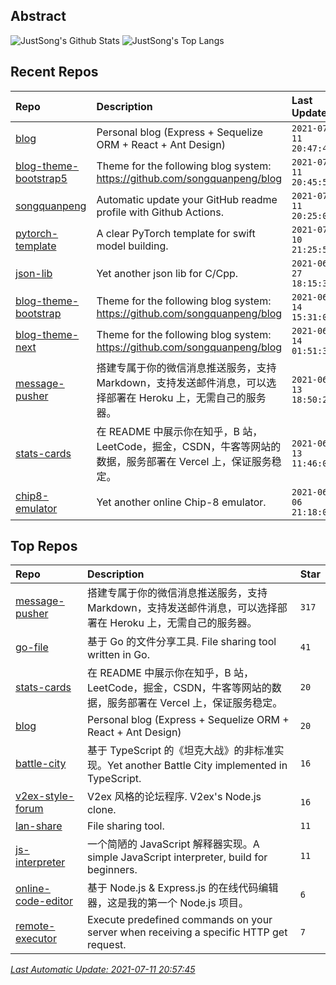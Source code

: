 ## Abstract
![JustSong's Github Stats](https://github-readme-stats.vercel.app/api?username=songquanpeng&show_icons=true&hide_border=true)
![JustSong's Top Langs](https://github-readme-stats.vercel.app/api/top-langs/?username=songquanpeng&layout=compact&hide_border=true&langs_count=10)

## Recent Repos
|Repo|Description|Last Update|
|:--|:--|:--|
|[blog](https://github.com/songquanpeng/blog)|Personal blog (Express + Sequelize ORM + React + Ant Design)|`2021-07-11 20:47:40`|
|[blog-theme-bootstrap5](https://github.com/songquanpeng/blog-theme-bootstrap5)|Theme for the following blog system: https://github.com/songquanpeng/blog|`2021-07-11 20:45:53`|
|[songquanpeng](https://github.com/songquanpeng/songquanpeng)|Automatic update your GitHub readme profile with Github Actions.|`2021-07-11 20:25:09`|
|[pytorch-template](https://github.com/songquanpeng/pytorch-template)|A clear PyTorch template for swift model building.|`2021-07-10 21:25:59`|
|[json-lib](https://github.com/songquanpeng/json-lib)|Yet another json lib for C/Cpp.|`2021-06-27 18:15:32`|
|[blog-theme-bootstrap](https://github.com/songquanpeng/blog-theme-bootstrap)|Theme for the following blog system: https://github.com/songquanpeng/blog|`2021-06-14 15:31:04`|
|[blog-theme-next](https://github.com/songquanpeng/blog-theme-next)|Theme for the following blog system: https://github.com/songquanpeng/blog|`2021-06-14 01:51:37`|
|[message-pusher](https://github.com/songquanpeng/message-pusher)|搭建专属于你的微信消息推送服务，支持 Markdown，支持发送邮件消息，可以选择部署在 Heroku 上，无需自己的服务器。|`2021-06-13 18:50:27`|
|[stats-cards](https://github.com/songquanpeng/stats-cards)|在 README 中展示你在知乎，B 站，LeetCode，掘金，CSDN，牛客等网站的数据，服务部署在 Vercel 上，保证服务稳定。|`2021-06-13 11:46:05`|
|[chip8-emulator](https://github.com/songquanpeng/chip8-emulator)|Yet another online Chip-8 emulator.|`2021-06-06 21:18:03`|

## Top Repos
|Repo|Description|Star|
|:--|:--|:--|
|[message-pusher](https://github.com/songquanpeng/message-pusher)|搭建专属于你的微信消息推送服务，支持 Markdown，支持发送邮件消息，可以选择部署在 Heroku 上，无需自己的服务器。|`317`|
|[go-file](https://github.com/songquanpeng/go-file)|基于 Go 的文件分享工具. File sharing tool written in Go.|`41`|
|[stats-cards](https://github.com/songquanpeng/stats-cards)|在 README 中展示你在知乎，B 站，LeetCode，掘金，CSDN，牛客等网站的数据，服务部署在 Vercel 上，保证服务稳定。|`20`|
|[blog](https://github.com/songquanpeng/blog)|Personal blog (Express + Sequelize ORM + React + Ant Design)|`20`|
|[battle-city](https://github.com/songquanpeng/battle-city)|基于 TypeScript 的《坦克大战》的非标准实现。Yet another Battle City implemented in TypeScript.|`16`|
|[v2ex-style-forum](https://github.com/songquanpeng/v2ex-style-forum)|V2ex 风格的论坛程序. V2ex's Node.js clone.|`16`|
|[lan-share](https://github.com/songquanpeng/lan-share)|File sharing tool. |`11`|
|[js-interpreter](https://github.com/songquanpeng/js-interpreter)|一个简陋的 JavaScript 解释器实现。A simple JavaScript interpreter, build for beginners.|`11`|
|[online-code-editor](https://github.com/songquanpeng/online-code-editor)|基于 Node.js & Express.js 的在线代码编辑器，这是我的第一个 Node.js 项目。|`6`|
|[remote-executor](https://github.com/songquanpeng/remote-executor)|Execute predefined commands on your server when receiving a specific HTTP get request.|`7`|



*[Last Automatic Update: 2021-07-11 20:57:45](https://github.com/songquanpeng/songquanpeng/blob/master/help.md)*

